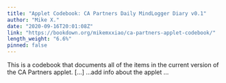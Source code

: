 ```yaml
---
title: "Applet Codebook: CA Partners Daily MindLogger Diary v0.1"
author: "Mike X."
date: "2020-09-16T20:01:08Z"
link: "https://bookdown.org/mikemxxiao/ca-partners-applet-codebook/"
length_weight: "6.6%"
pinned: false
---
```


This is a codebook that documents all of the items in the current version of the CA Partners applet. [...] …add info about the applet ...
